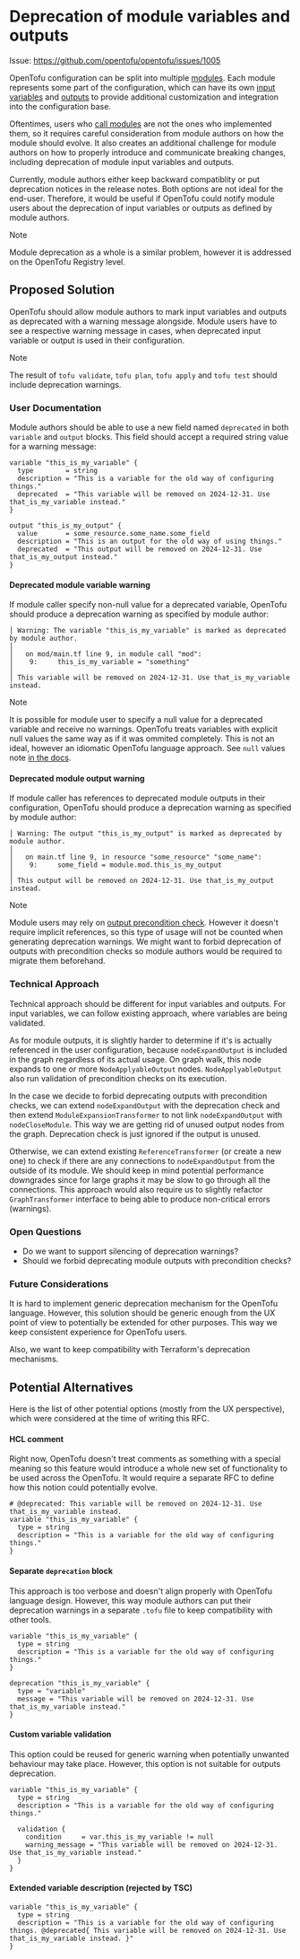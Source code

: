# Deprecation of module variables and outputs

Issue: https://github.com/opentofu/opentofu/issues/1005

OpenTofu configuration can be split into multiple [modules](https://opentofu.org/docs/language/modules/). Each module
represents some part of the configuration, which can have its own [input variables](https://opentofu.org/docs/language/values/variables/)
and [outputs](https://opentofu.org/docs/language/values/outputs/) to provide additional customization and integration
into the configuration base.

Oftentimes, users who [call modules](https://opentofu.org/docs/language/modules/syntax/#calling-a-child-module) are not the
ones who implemented them, so it requires careful consideration from module authors on how the module should evolve. It also
creates an additional challenge for module authors on how to properly introduce and communicate breaking changes, including
deprecation of module input variables and outputs.

Currently, module authors either keep backward compatiblity or put deprecation notices in the release notes. Both options are
not ideal for the end-user. Therefore, it would be useful if OpenTofu could notify module users about the deprecation of input 
variables or outputs as defined by module authors.

> [!NOTE]
> Module deprecation as a whole is a similar problem, however it is addressed on the OpenTofu Registry level.

## Proposed Solution

OpenTofu should allow module authors to mark input variables and outputs as deprecated with a warning message alongside.
Module users have to see a respective warning message in cases, when deprecated input variable or output is used in their
configuration.

> [!NOTE]
> The result of `tofu validate`, `tofu plan`, `tofu apply` and `tofu test` should include deprecation warnings.

### User Documentation

Module authors should be able to use a new field named `deprecated` in both `variable` and `output` blocks. This field 
should accept a required string value for a warning message:

```hcl
variable "this_is_my_variable" {
  type        = string
  description = "This is a variable for the old way of configuring things."
  deprecated  = "This variable will be removed on 2024-12-31. Use that_is_my_variable instead."
}

output "this_is_my_output" {
  value       = some_resource.some_name.some_field
  description = "This is an output for the old way of using things."
  deprecated  = "This output will be removed on 2024-12-31. Use that_is_my_output instead."
}
```

#### Deprecated module variable warning

If module caller specify non-null value for a deprecated variable, OpenTofu should produce a deprecation warning as 
specified by module author:

```hcl
│ Warning: The variable "this_is_my_variable" is marked as deprecated by module author.
│ 
│   on mod/main.tf line 9, in module call "mod":
│    9:     this_is_my_variable = "something"
│ 
│ This variable will be removed on 2024-12-31. Use that_is_my_variable instead.
```

> [!NOTE]
> It is possible for module user to specify a null value for a deprecated variable and receive no warnings. OpenTofu treats
> variables with explicit null values the same way as if it was ommited completely. This is not an ideal, however an idiomatic
> OpenTofu language approach. See `null` values note [in the docs](https://opentofu.org/docs/language/expressions/types/#types).

#### Deprecated module output warning

If module caller has references to deprecated module outputs in their configuration, OpenTofu should produce a
deprecation warning as specified by module author:

```hcl
│ Warning: The output "this_is_my_output" is marked as deprecated by module author.
│ 
│   on main.tf line 9, in resource "some_resource" "some_name":
│    9:     some_field = module.mod.this_is_my_output
│ 
│ This output will be removed on 2024-12-31. Use that_is_my_output instead.
```

> [!NOTE]
> Module users may rely on [output precondition check](https://opentofu.org/docs/language/values/outputs/#custom-condition-checks).
> However it doesn't require implicit references, so this type of usage will not be counted when generating deprecation warnings. We
> might want to forbid deprecation of outputs with precondition checks so module authors would be required to migrate them beforehand.

### Technical Approach

Technical approach should be different for input variables and outputs. For input variables, we can follow existing approach, where
variables are being validated.

As for module outputs, it is slightly harder to determine if it's is actually referenced in the user configuration, because
`nodeExpandOutput` is included in the graph regardless of its actual usage. On graph walk, this node expands to one or more
`NodeApplyableOutput` nodes. `NodeApplyableOutput` also run validation of precondition checks on its execution.

In the case we decide to forbid deprecating outputs with precondition checks, we can extend `nodeExpandOutput` with the
deprecation check and then extend `ModuleExpansionTransformer` to not link `nodeExpandOutput` with `nodeCloseModule`. This
way we are getting rid of unused output nodes from the graph. Deprecation check is just ignored if the output is unused.

Otherwise, we can extend existing `ReferenceTransformer` (or create a new one) to check if there are any connections to
`nodeExpandOutput` from the outside of its module. We should keep in mind potential performance downgrades since for large
graphs it may be slow to go through all the connections. This approach would also require us to slightly refactor `GraphTransformer`
interface to being able to produce non-critical errors (warnings).

### Open Questions

* Do we want to support silencing of deprecation warnings?
* Should we forbid deprecating module outputs with precondition checks?

### Future Considerations

It is hard to implement generic deprecation mechanism for the OpenTofu language. However, this solution should be generic 
enough from the UX point of view to potentially be extended for other purposes. This way we keep consistent experience for
OpenTofu users.

Also, we want to keep compatibility with Terraform's deprecation mechanisms.

## Potential Alternatives

Here is the list of other potential options (mostly from the UX perspective), which were considered at the time of writing this RFC.

#### HCL comment

Right now, OpenTofu doesn't treat comments as something with a special meaning so this feature would introduce a whole new set
of functionality to be used across the OpenTofu. It would require a separate RFC to define how this notion could potentially
evolve.

```hcl
# @deprecated: This variable will be removed on 2024-12-31. Use that_is_my_variable instead.
variable "this_is_my_variable" {
  type = string
  description = "This is a variable for the old way of configuring things."
}
```

#### Separate `deprecation` block

This approach is too verbose and doesn't align properly with OpenTofu language design. However, this way module authors can
put their deprecation warnings in a separate `.tofu` file to keep compatibility with other tools.

```hcl
variable "this_is_my_variable" {
  type = string
  description = "This is a variable for the old way of configuring things."
}

deprecation "this_is_my_variable" {
  type = "variable"
  message = "This variable will be removed on 2024-12-31. Use that_is_my_variable instead."
}
```

#### Custom variable validation

This option could be reused for generic warning when potentially unwanted behaviour may take place. However, this option is
not suitable for outputs deprecation.

```hcl
variable "this_is_my_variable" {
  type = string
  description = "This is a variable for the old way of configuring things."
  
  validation {
    condition     = var.this_is_my_variable != null
    warning_message = "This variable will be removed on 2024-12-31. Use that_is_my_variable instead."
  }
}
```

#### Extended variable description (rejected by TSC)

```hcl
variable "this_is_my_variable" {
  type = string
  description = "This is a variable for the old way of configuring things. @deprecated{ This variable will be removed on 2024-12-31. Use that_is_my_variable instead. }"
}
```

